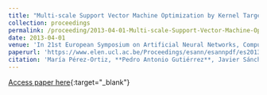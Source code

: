 ```yaml
---
title: "Multi-scale Support Vector Machine Optimization by Kernel Target-Alignment"
collection: proceedings
permalink: /proceeding/2013-04-01-Multi-scale-Support-Vector-Machine-Optimization-by-Kernel-Target-Alignment
date: 2013-04-01
venue: 'In 21st European Symposium on Artificial Neural Networks, Computational Intelligence and Machine Learning (ESANN2013)'
paperurl: 'https://www.elen.ucl.ac.be/Proceedings/esann/esannpdf/es2013-21.pdf'
citation: 'María Pérez-Ortiz, **Pedro Antonio Gutiérrez**, Javier Sánchez-Monedero, César Hervás-Martínez, &quot;Multi-scale Support Vector Machine Optimization by Kernel Target-Alignment.&quot; In 21st European Symposium on Artificial Neural Networks, Computational Intelligence and Machine Learning (ESANN2013), 2013, Bruges, Belgium, pp.391-396.'
---
```

[Access paper here](https://www.elen.ucl.ac.be/Proceedings/esann/esannpdf/es2013-21.pdf){:target="_blank"}
